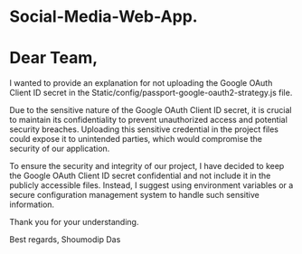 # Social-Media-Web-App.


# Dear Team,

I wanted to provide an explanation for not uploading the Google OAuth Client ID secret in the Static/config/passport-google-oauth2-strategy.js file.

Due to the sensitive nature of the Google OAuth Client ID secret, it is crucial to maintain its confidentiality to prevent unauthorized access and potential security breaches. Uploading this sensitive credential in the project files could expose it to unintended parties, which would compromise the security of our application.

To ensure the security and integrity of our project, I have decided to keep the Google OAuth Client ID secret confidential and not include it in the publicly accessible files. Instead, I suggest using environment variables or a secure configuration management system to handle such sensitive information.

Thank you for your understanding.

Best regards, Shoumodip Das
